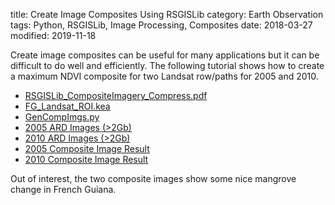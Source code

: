 title: Create Image Composites Using RSGISLib
category: Earth Observation
tags: Python, RSGISLib, Image Processing, Composites
date: 2018-03-27
modified: 2019-11-18

Create image composites can be useful for many applications but it can be difficult to do well and efficiently. The following tutorial shows how to create a maximum NDVI composite for two Landsat row/paths for 2005 and 2010.

* [RSGISLib_CompositeImagery_Compress.pdf](https://rsgislib.org/docs/datasets/CompositeTutorial/RSGISLib_CompositeImagery_Compress.pdf)
* [FG_Landsat_ROI.kea](https://rsgislib.org/docs/datasets/CompositeTutorial/FG_Landsat_ROI.kea)
* [GenCompImgs.py](https://rsgislib.org/docs/datasets/CompositeTutorial/GenCompImgs.py)
* [2005 ARD Images (>2Gb)](https://www.dropbox.com/s/fdbtbc8sl8alp34/Landsat_Scenes_2005.tar.gz?dl=0https://www.dropbox.com/s/fdbtbc8sl8alp34/Landsat_Scenes_2005.tar.gz?dl=1)
* [2010 ARD Images (>2Gb)](https://www.dropbox.com/s/f4kg9e7ng8fvnzj/Landsat_Scenes_2010.tar.gz?dl=1)
* [2005 Composite Image Result](https://www.dropbox.com/s/r4lca7nb7062xj2/Landsat2005CompImg.kea?dl=0https://www.dropbox.com/s/r4lca7nb7062xj2/Landsat2005CompImg.kea?dl=1)
* [2010 Composite Image Result](https://www.dropbox.com/s/50053m6su39nrsj/Landsat2010CompImg.kea?dl=1)

Out of interest, the two composite images show some nice mangrove change in French Guiana.
<!--stackedit_data:
eyJoaXN0b3J5IjpbLTE3MTIyNzU4ODUsMTA4NjQwNTkyXX0=
-->
